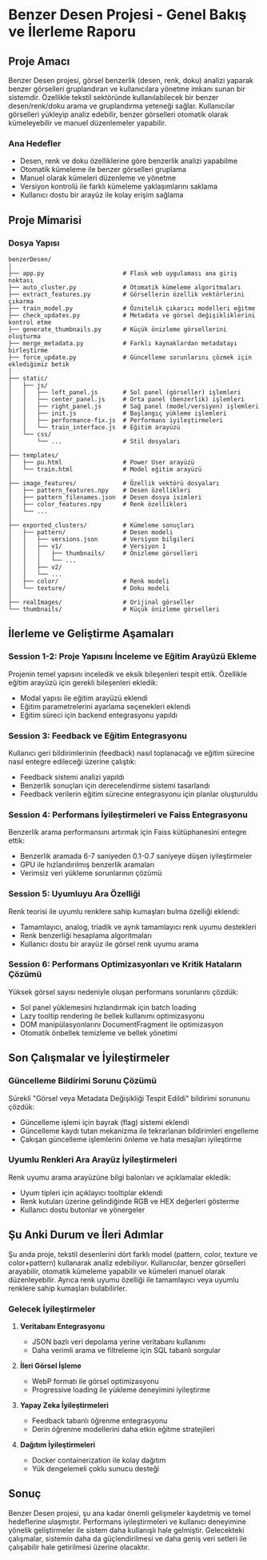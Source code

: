 # Benzer Desen Projesi - Genel Bakış ve İlerleme Raporu

## Proje Amacı

Benzer Desen projesi, görsel benzerlik (desen, renk, doku) analizi yaparak benzer görselleri gruplandıran ve kullanıcılara yönetme imkanı sunan bir sistemdir. Özellikle tekstil sektöründe kullanılabilecek bir benzer desen/renk/doku arama ve gruplandırma yeteneği sağlar. Kullanıcılar görselleri yükleyip analiz edebilir, benzer görselleri otomatik olarak kümeleyebilir ve manuel düzenlemeler yapabilir.

### Ana Hedefler

- Desen, renk ve doku özelliklerine göre benzerlik analizi yapabilme
- Otomatik kümeleme ile benzer görselleri gruplama
- Manuel olarak kümeleri düzenleme ve yönetme
- Versiyon kontrolü ile farklı kümeleme yaklaşımlarını saklama
- Kullanıcı dostu bir arayüz ile kolay erişim sağlama

## Proje Mimarisi

### Dosya Yapısı

```
benzerDesen/
│
├── app.py                      # Flask web uygulaması ana giriş noktası
├── auto_cluster.py             # Otomatik kümeleme algoritmaları
├── extract_features.py         # Görsellerin özellik vektörlerini çıkarma
├── train_model.py              # Öznitelik çıkarıcı modelleri eğitme
├── check_updates.py            # Metadata ve görsel değişikliklerini kontrol etme
├── generate_thumbnails.py      # Küçük önizleme görsellerini oluşturma
├── merge_metadata.py           # Farklı kaynaklardan metadatayı birleştirme
├── force_update.py             # Güncelleme sorunlarını çözmek için eklediğimiz betik
│
├── static/
│   ├── js/
│   │   ├── left_panel.js       # Sol panel (görseller) işlemleri
│   │   ├── center_panel.js     # Orta panel (benzerlik) işlemleri
│   │   ├── right_panel.js      # Sağ panel (model/versiyon) işlemleri
│   │   ├── init.js             # Başlangıç yükleme işlemleri
│   │   ├── performance-fix.js  # Performans iyileştirmeleri
│   │   └── train_interface.js  # Eğitim arayüzü
│   └── css/
│       └── ...                 # Stil dosyaları
│
├── templates/
│   ├── pu.html                 # Power User arayüzü
│   └── train.html              # Model eğitim arayüzü
│
├── image_features/             # Özellik vektörü dosyaları
│   ├── pattern_features.npy    # Desen özellikleri
│   ├── pattern_filenames.json  # Desen dosya isimleri
│   ├── color_features.npy      # Renk özellikleri
│   └── ...
│
├── exported_clusters/          # Kümeleme sonuçları
│   ├── pattern/                # Desen modeli
│   │   ├── versions.json       # Versiyon bilgileri
│   │   ├── v1/                 # Versiyon 1
│   │   │   ├── thumbnails/     # Önizleme görselleri
│   │   │   └── ...
│   │   ├── v2/
│   │   └── ...
│   ├── color/                  # Renk modeli
│   └── texture/                # Doku modeli
│
├── realImages/                 # Orijinal görseller
└── thumbnails/                 # Küçük önizleme görselleri
```

## İlerleme ve Geliştirme Aşamaları

### Session 1-2: Proje Yapısını İnceleme ve Eğitim Arayüzü Ekleme

Projenin temel yapısını inceledik ve eksik bileşenleri tespit ettik. Özellikle eğitim arayüzü için gerekli bileşenleri ekledik:
- Modal yapısı ile eğitim arayüzü eklendi
- Eğitim parametrelerini ayarlama seçenekleri eklendi
- Eğitim süreci için backend entegrasyonu yapıldı

### Session 3: Feedback ve Eğitim Entegrasyonu

Kullanıcı geri bildirimlerinin (feedback) nasıl toplanacağı ve eğitim sürecine nasıl entegre edileceği üzerine çalıştık:
- Feedback sistemi analizi yapıldı
- Benzerlik sonuçları için derecelendirme sistemi tasarlandı
- Feedback verilerin eğitim sürecine entegrasyonu için planlar oluşturuldu

### Session 4: Performans İyileştirmeleri ve Faiss Entegrasyonu

Benzerlik arama performansını artırmak için Faiss kütüphanesini entegre ettik:
- Benzerlik aramada 6-7 saniyeden 0.1-0.7 saniyeye düşen iyileştirmeler
- GPU ile hızlandırılmış benzerlik aramaları
- Verimsiz veri yükleme sorunlarının çözümü

### Session 5: Uyumluyu Ara Özelliği

Renk teorisi ile uyumlu renklere sahip kumaşları bulma özelliği eklendi:
- Tamamlayıcı, analog, triadik ve ayrık tamamlayıcı renk uyumu destekleri
- Renk benzerliği hesaplama algoritmaları
- Kullanıcı dostu bir arayüz ile görsel renk uyumu arama

### Session 6: Performans Optimizasyonları ve Kritik Hataların Çözümü

Yüksek görsel sayısı nedeniyle oluşan performans sorunlarını çözdük:
- Sol panel yüklemesini hızlandırmak için batch loading
- Lazy tooltip rendering ile bellek kullanımı optimizasyonu
- DOM manipülasyonlarını DocumentFragment ile optimizasyon
- Otomatik önbellek temizleme ve bellek yönetimi

## Son Çalışmalar ve İyileştirmeler

### Güncelleme Bildirimi Sorunu Çözümü

Sürekli "Görsel veya Metadata Değişikliği Tespit Edildi" bildirimi sorununu çözdük:
- Güncelleme işlemi için bayrak (flag) sistemi eklendi
- Güncelleme kaydı tutan mekanizma ile tekrarlanan bildirimleri engelleme
- Çakışan güncelleme işlemlerini önleme ve hata mesajları iyileştirme

### Uyumlu Renkleri Ara Arayüz İyileştirmeleri

Renk uyumu arama arayüzüne bilgi balonları ve açıklamalar ekledik:
- Uyum tipleri için açıklayıcı tooltiplar eklendi
- Renk kutuları üzerine gelindiğinde RGB ve HEX değerleri gösterme
- Kullanıcı dostu butonlar ve yönergeler

## Şu Anki Durum ve İleri Adımlar

Şu anda proje, tekstil desenlerini dört farklı model (pattern, color, texture ve color+pattern) kullanarak analiz edebiliyor. Kullanıcılar, benzer görselleri arayabilir, otomatik kümeleme yapabilir ve kümeleri manuel olarak düzenleyebilir. Ayrıca renk uyumu özelliği ile tamamlayıcı veya uyumlu renklere sahip kumaşları bulabilirler.

### Gelecek İyileştirmeler

1. **Veritabanı Entegrasyonu**
   - JSON bazlı veri depolama yerine veritabanı kullanımı
   - Daha verimli arama ve filtreleme için SQL tabanlı sorgular

2. **İleri Görsel İşleme**
   - WebP formatı ile görsel optimizasyonu
   - Progressive loading ile yükleme deneyimini iyileştirme

3. **Yapay Zeka İyileştirmeleri**
   - Feedback tabanlı öğrenme entegrasyonu
   - Derin öğrenme modellerini daha etkin eğitme stratejileri

4. **Dağıtım İyileştirmeleri**
   - Docker containerization ile kolay dağıtım
   - Yük dengelemeli çoklu sunucu desteği

## Sonuç

Benzer Desen projesi, şu ana kadar önemli gelişmeler kaydetmiş ve temel hedeflerine ulaşmıştır. Performans iyileştirmeleri ve kullanıcı deneyimine yönelik geliştirmeler ile sistem daha kullanışlı hale gelmiştir. Gelecekteki çalışmalar, sistemin daha da güçlendirilmesi ve daha geniş veri setleri ile çalışabilir hale getirilmesi üzerine olacaktır.

